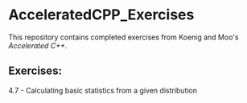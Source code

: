 # AcceleratedCPP_Exercises

This repository contains completed exercises from Koenig and Moo's _Accelerated C++_.

## Exercises:
4.7 - Calculating basic statistics from a given distribution
